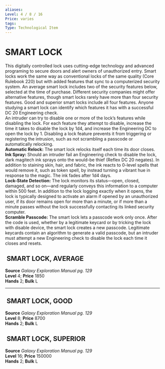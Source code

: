 ```yaml
---
aliases: 
Level: 4 / 8 / 16 
Price: varies 
tags: 
Type: Technological Item
---
```


# SMART LOCK

This digitally controlled lock uses cutting-edge technology and advanced programing to secure doors and alert owners of unauthorized entry. Smart locks work the same way as conventional locks of the same quality (Core Rulebook 220) but with added features that sync to a computerized security system. An average smart lock includes two of the security features below, selected at the time of purchase. Different security companies might offer alternative features, though smart locks rarely have more than four security features. Good and superior smart locks include all four features. Anyone studying a smart lock can identify which features it has with a successful DC 20 Engineering check.  
An intruder can try to disable one or more of the lock’s features while disabling the lock. For each feature they attempt to disable, increase the time it takes to disable the lock by 1d4, and increase the Engineering DC to open the lock by 1. Disabling a lock feature prevents it from triggering or registering the intrusion, such as not scrambling a passcode or automatically relocking.  
**Automatic Relock:** The smart lock relocks itself each time its door closes.  
**Ink Spray:** Should an intruder fail an Engineering check to disable the lock, dark magitech ink sprays onto the would-be thief (Reflex DC 20 negates). In addition to staining skin, hair, and fabric, the ink reacts to 0-level spells that would remove it, such as token spell, by instead turning a vibrant hue in response to the magic. The ink fades after 1d4 days.  
**Lock-State Detection:** The lock monitors its status—open, closed, damaged, and so on—and regularly conveys this information to a computer within 500 feet. In addition to the lock logging exactly when it opens, the lock is typically designed to activate an alarm if opened by an unauthorized user, if its door remains open for more than a minute, or if more than a minute passes without the lock successfully contacting its linked security computer.  
**Scramble Passcode:** The smart lock lets a passcode work only once. After the code is used, whether by a legitimate keycard or by tricking the lock with disable device, the smart lock creates a new passcode. Legitimate keycards contain an algorithm to generate a valid passcode, but an intruder must attempt a new Engineering check to disable the lock each time it closes and resets.  

##  SMART LOCK, AVERAGE

**Source** _Galaxy Exploration Manual pg. 129_  
**Level** 4; **Price** 1850  
**Hands** 2; **Bulk** L

---

##  SMART LOCK, GOOD

**Source** _Galaxy Exploration Manual pg. 129_  
**Level** 8; **Price** 8700  
**Hands** 2; **Bulk** L

##  SMART LOCK, SUPERIOR

**Source** _Galaxy Exploration Manual pg. 129_  
**Level** 16; **Price** 150000  
**Hands** 2; **Bulk** L